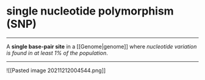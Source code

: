 # single nucleotide polymorphism (SNP)
---
A **single base-pair site** in a [[Genome|genome]] where *nucleotide variation is found in at least 1% of the population*.

---
![[Pasted image 20211212004544.png]]